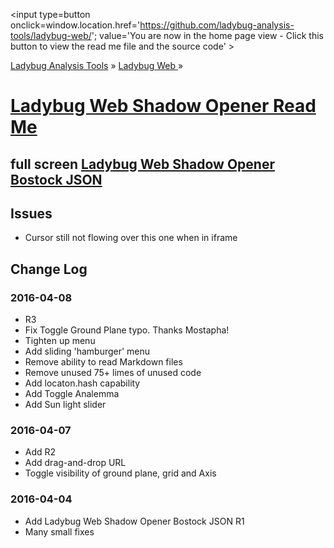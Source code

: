 ﻿
<span style=display:none; >[You are now in a GitHub source code view - click this link to view the home page]( http://ladybug-analysis-tools.github.io/ladybug-web/ "View file as a web page." ) </span>
<input type=button onclick=window.location.href='https://github.com/ladybug-analysis-tools/ladybug-web/'; 
value='You are now in the home page view - Click this button to view the read me file and the source code' >

[Ladybug Analysis Tools]( http://ladybug-analysis-tools.github.io/ ) » [Ladybug Web ]( http://ladybug-analysis-tools.github.io/ladybug-web/ ) »


[Ladybug Web Shadow Opener Read Me]( #shadow-opener/readme.md )
===

## full screen [Ladybug Web Shadow Opener Bostock JSON]( http://ladybug-analysis-tools.github.io/ladybug-web/shadow-opener/ )



## Issues

* Cursor still not flowing over this one when in iframe

## Change Log


### 2016-04-08

* R3
* Fix Toggle Ground Plane typo. Thanks Mostapha!
* Tighten up menu
* Add sliding 'hamburger' menu
* Remove ability to read Markdown files
* Remove unused 75+ limes of unused code
* Add locaton.hash capability
* Add Toggle Analemma
* Add Sun light slider


### 2016-04-07

* Add R2
* Add drag-and-drop URL
* Toggle visibility of ground plane, grid and Axis

### 2016-04-04

* Add Ladybug Web Shadow Opener Bostock JSON R1
* Many small fixes
